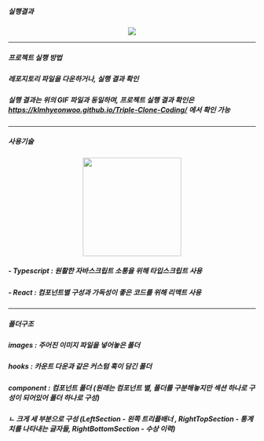##### 실행결과
<p align="center">
<img src="https://user-images.githubusercontent.com/19422885/176101575-ed41fd34-fff4-4811-97c3-02f5cd9427a5.gif"/>
</p>

---


##### 프로젝트 실행 방법
##### 레포지토리 파일을 다운하거나, 실행 결과 확인
##### 실행 결과는 위의 GIF 파일과 동일하며, 프로젝트 실행 결과 확인은 https://klmhyeonwoo.github.io/Triple-Clone-Coding/ 에서 확인 가능
---

##### 사용기술
<p align="center">
<img width="200px" src="https://user-images.githubusercontent.com/19422885/176100211-30c0fa74-73ca-42c3-b16f-2c1a720264e3.png"> </img>
</p>

##### - Typescript : 원활한 자바스크립트 소통을 위해 타입스크립트 사용
##### - React : 컴포넌트별 구성과 가독성이 좋은 코드를 위해 리액트 사용 

--- 
##### 폴더구조
##### images : 주어진 이미지 파일을 넣어놓은 폴더
##### hooks : 카운트 다운과 같은 커스텀 훅이 담긴 폴더
##### component : 컴포넌트 폴더 (원래는 컴포넌트 별, 폴더를 구분해놓지만 섹션 하나로 구성이 되어있어 폴더 하나로 구성)
##### ㄴ 크게 세 부분으로 구성 (LeftSection - 왼쪽 트리플배너 , RightTopSection - 통계치를 나타내는 글자들, RightBottomSection - 수상 이력)
